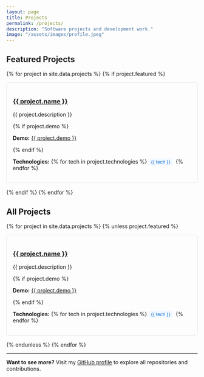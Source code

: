 ```yaml
---
layout: page
title: Projects
permalink: /projects/
description: "Software projects and development work."
image: "/assets/images/profile.jpeg"
---
```


## Featured Projects

{% for project in site.data.projects %}
  {% if project.featured %}
<div style="border: 1px solid #e1e4e8; border-radius: 6px; padding: 16px; margin-bottom: 16px;">
  <h3><a href="{{ project.url }}" target="_blank">{{ project.name }}</a></h3>
  <p>{{ project.description }}</p>
  {% if project.demo %}
    <p><strong>Demo:</strong> <a href="{{ project.demo }}" target="_blank">{{ project.demo }}</a></p>
  {% endif %}
  <p><strong>Technologies:</strong> 
    {% for tech in project.technologies %}
      <span style="background-color: #f1f8ff; color: #0366d6; padding: 2px 6px; border-radius: 3px; font-size: 0.85em; margin-right: 4px;">{{ tech }}</span>
    {% endfor %}
  </p>
</div>
  {% endif %}
{% endfor %}

## All Projects

{% for project in site.data.projects %}
  {% unless project.featured %}
<div style="border: 1px solid #e1e4e8; border-radius: 6px; padding: 16px; margin-bottom: 16px;">
  <h3><a href="{{ project.url }}" target="_blank">{{ project.name }}</a></h3>
  <p>{{ project.description }}</p>
  {% if project.demo %}
    <p><strong>Demo:</strong> <a href="{{ project.demo }}" target="_blank">{{ project.demo }}</a></p>
  {% endif %}
  <p><strong>Technologies:</strong> 
    {% for tech in project.technologies %}
      <span style="background-color: #f1f8ff; color: #0366d6; padding: 2px 6px; border-radius: 3px; font-size: 0.85em; margin-right: 4px;">{{ tech }}</span>
    {% endfor %}
  </p>
</div>
  {% endunless %}
{% endfor %}

---

**Want to see more?** Visit my [GitHub profile](https://github.com/mjchaker) to explore all repositories and contributions.